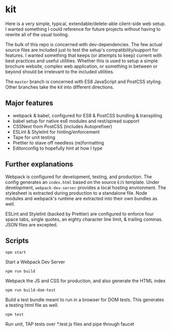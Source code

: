 # kit

Here is a very simple, typical, extendable/delete-able client-side web setup. I wanted something I could reference for future projects without having to rewrite all of the usual tooling.

The bulk of this repo is concerned with dev-dependencies. The few actual source files are included just to test the setup's compatibility/support for features. I wanted something that keeps (or attempts to keep) current with best practices and useful utilities. Whether this is used to setup a simple brochure website, complex web application, or something in between or beyond should be irrelevant to the included utilities.

The `master` branch is concerned with ES8 JavaScript and PostCSS styling. Other branches take the kit into different directions.

## Major features

* webpack & babel, configured for ES8 & PostCSS bundling & transpiling
* babel setup for native es6 modules and rest/spread support
* CSSNext from PostCSS (includes Autoprefixer)
* ESLint & Stylelint for hinting/enforcement
* Tape for unit testing
* Prettier to stave off needless (re)formatting
* Editorconfig to hopefully hint at how I type

## Further explanations

Webpack is configured for development, testing, and production. The config generates an `index.html` based on the source `EJS` template. Under development, `webpack-dev-server` provides a local hosting environment. The stylesheet is extracted during production to a standalone file. Node modules and webpack's runtime are extracted into their own bundles as well.

ESLint and Stylelint (backed by Prettier) are configured to enforce four space tabs, single quotes, an eighty character line limit, & trailing commas. JSON files are excepted.

## Scripts

```
npm start
```

Start a Webpack Dev Server

```
npm run build
```

Webpack the JS and CSS for production, and also generate the HTML index

```
npm run build-dom-test
```

Build a test bundle meant to run in a browser for DOM tests. This generates a testing html file as well.

```
npm test
```

Run unit, TAP tests over \*.test.js files and pipe through faucet
